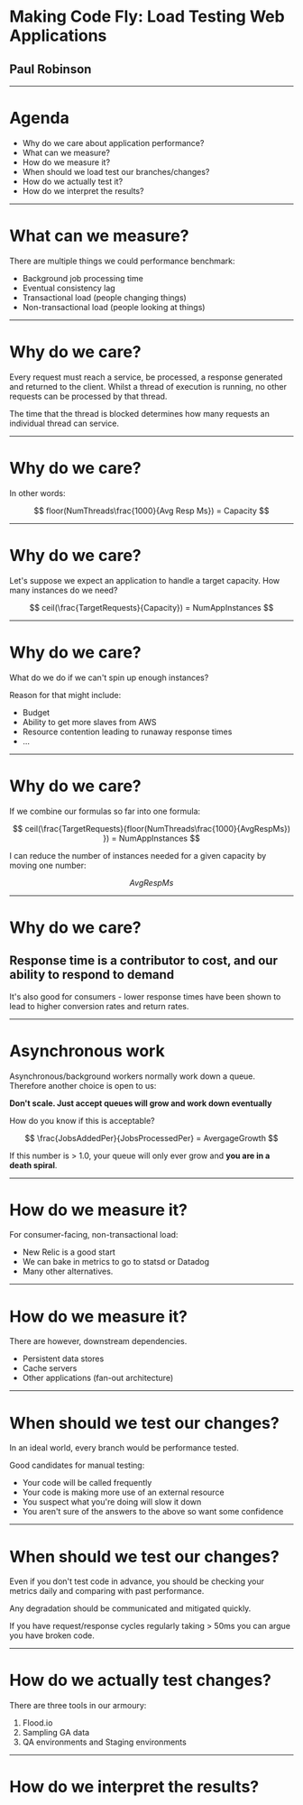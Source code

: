<!-- $theme: default -->
<!-- footer: 12 :: Making Code Fly: Load Testing Web Applications -->
<!-- page_number: true -->

# Making Code Fly: Load Testing Web Applications

## Paul Robinson

--- 

# Agenda

* Why do we care about application performance?
* What can we measure?
* How do we measure it?
* When should we load test our branches/changes?
* How do we actually test it?
* How do we interpret the results?

---

# What can we measure?

There are multiple things we could performance benchmark:

* Background job processing time
* Eventual consistency lag
* Transactional load (people changing things)
* Non-transactional load (people looking at things)

---

# Why do we care?

Every request must reach a service, be processed, a response generated and returned to the client. Whilst a thread of execution is running, no other requests can be processed by that thread.

The time that the thread is blocked determines how many requests an individual thread can service.

---

# Why do we care?

In other words:

$$
floor(NumThreads\frac{1000}{Avg Resp Ms}) = Capacity
$$

---

# Why do we care?

Let's suppose we expect an application to handle a target capacity. How many instances do we need?

$$
ceil(\frac{TargetRequests}{Capacity}) = NumAppInstances
$$

---

# Why do we care?

What do we do if we can't spin up enough instances?

Reason for that might include:

* Budget
* Ability to get more slaves from AWS
* Resource contention leading to runaway response times
* ...

---

# Why do we care?

If we combine our formulas so far into one formula:

$$
ceil(\frac{TargetRequests}{floor(NumThreads\frac{1000}{AvgRespMs}) }) = NumAppInstances
$$

I can reduce the number of instances needed for a given capacity by moving one number: 

$$AvgRespMs$$

---

# Why do we care?

## Response time is a contributor to cost, and our ability to respond to demand

It's also good for consumers - lower response times have been shown to lead to higher conversion rates and return rates.

---

# Asynchronous work

Asynchronous/background workers normally work down a queue. Therefore another choice is open to us:

**Don't scale. Just accept queues will grow and work down eventually**

How do you know if this is acceptable?

$$
\frac{JobsAddedPer}{JobsProcessedPer} = AvergageGrowth
$$

If this number is > 1.0, your queue will only ever grow and __you are in a death spiral__.

--- 

# How do we measure it?

For consumer-facing, non-transactional load:

* New Relic is a good start
* We can bake in metrics to go to statsd or Datadog
* Many other alternatives.

---

# How do we measure it?

There are however, downstream dependencies.

* Persistent data stores
* Cache servers
* Other applications (fan-out architecture)

---

# When should we test our changes?

In an ideal world, every branch would be performance tested.

Good candidates for manual testing:

* Your code will be called frequently
* Your code is making more use of an external resource
* You suspect what you're doing will slow it down
* You aren't sure of the answers to the above so want some confidence

---

# When should we test our changes?

Even if you don't test code in advance, you should be checking your metrics daily and comparing with past performance. 

Any degradation should be communicated and mitigated quickly.

If you have request/response cycles regularly taking > 50ms you can argue you have broken code.

---

# How do we actually test changes?

There are three tools in our armoury:

1. Flood.io
2. Sampling GA data
3. QA environments and Staging environments

---

# How do we interpret the results?